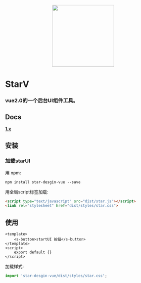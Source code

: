 <p align="center">
    <a href="http://www.stardesgin.cn">
        <img width="200" src="http://www.stardesgin.cn/images/biaoxing.png">
    </a>
</p>

<h1>StarV</h1>
<h3>vue2.0的一个后台UI组件工具。</h3>

## Docs

**[1.x](http://www.stardesgin.cn)** 



## 安装

### 加载starUI

用 npm:
```
npm install star-desgin-vue --save
```

用全局script标签加载:

```html
<script type="text/javascript" src="dist/star.js"></script>
<link rel="stylesheet" href="dist/styles/star.css">
```


## 使用

```vue
<template>
    <s-button>startUI 按钮</s-button>
</template>
<script>
    export default {}
</script>
```

加载样式:

```js
import 'star-desgin-vue/dist/styles/star.css';
```


